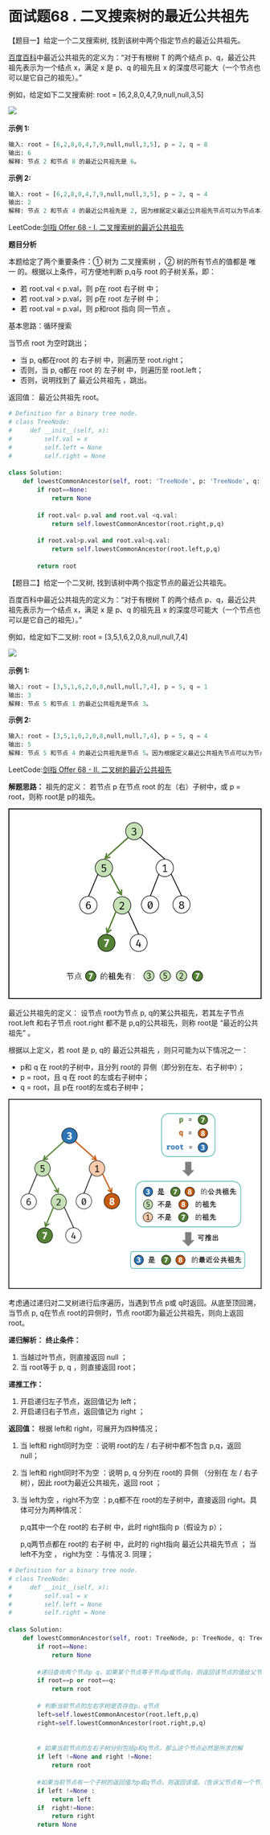 # 面试题68 . 二叉搜索树的最近公共祖先

【题目一】给定一个二叉搜索树, 找到该树中两个指定节点的最近公共祖先。

[百度百科](https://baike.baidu.com/item/%E6%9C%80%E8%BF%91%E5%85%AC%E5%85%B1%E7%A5%96%E5%85%88/8918834?fr=aladdin)中最近公共祖先的定义为：“对于有根树 T 的两个结点 p、q，最近公共祖先表示为一个结点 x，满足 x 是 p、q 的祖先且 x 的深度尽可能大（一个节点也可以是它自己的祖先）。”

例如，给定如下二叉搜索树:  root = [6,2,8,0,4,7,9,null,null,3,5]

![](image/binarysearchtree_improved.png)

**示例 1:**

```python
输入: root = [6,2,8,0,4,7,9,null,null,3,5], p = 2, q = 8
输出: 6 
解释: 节点 2 和节点 8 的最近公共祖先是 6。

```

**示例 2:**

```python
输入: root = [6,2,8,0,4,7,9,null,null,3,5], p = 2, q = 4
输出: 2
解释: 节点 2 和节点 4 的最近公共祖先是 2, 因为根据定义最近公共祖先节点可以为节点本身。
```



LeetCode:[剑指 Offer 68 - I. 二叉搜索树的最近公共祖先](https://leetcode-cn.com/problems/er-cha-sou-suo-shu-de-zui-jin-gong-gong-zu-xian-lcof/)



**题目分析**

本题给定了两个重要条件：① 树为 二叉搜索树 ，② 树的所有节点的值都是 唯一 的。根据以上条件，可方便地判断 p,q与 root 的子树关系，即：

- 若 root.val < p.val，则 p在 root  右子树 中；
- 若 root.val > p.val，则 p在 root 左子树 中；
- 若 root.val = p.val，则 p和root  指向 同一节点 。



基本思路：循环搜索

当节点 root 为空时跳出；

- 当 p, q都在root 的 右子树 中，则遍历至 root.right；
- 否则，当 p, q都在 root  的 左子树 中，则遍历至 root.left；
- 否则，说明找到了 最近公共祖先 ，跳出。

返回值： 最近公共祖先 root。



```Python
# Definition for a binary tree node.
# class TreeNode:
#     def __init__(self, x):
#         self.val = x
#         self.left = None
#         self.right = None

class Solution:
    def lowestCommonAncestor(self, root: 'TreeNode', p: 'TreeNode', q: 'TreeNode') -> 'TreeNode':
        if root==None:
            return None
        
        if root.val< p.val and root.val <q.val:
            return self.lowestCommonAncestor(root.right,p,q)
        
        if root.val>p.val and root.val>q.val:
            return self.lowestCommonAncestor(root.left,p,q)

        return root
```





【题目二】给定一个二叉树, 找到该树中两个指定节点的最近公共祖先。

百度百科中最近公共祖先的定义为：“对于有根树 T 的两个结点 p、q，最近公共祖先表示为一个结点 x，满足 x 是 p、q 的祖先且 x 的深度尽可能大（一个节点也可以是它自己的祖先）。”

例如，给定如下二叉树:  root = [3,5,1,6,2,0,8,null,null,7,4]

![](image/binarytree.png)

**示例 1:**

```python
输入: root = [3,5,1,6,2,0,8,null,null,7,4], p = 5, q = 1
输出: 3
解释: 节点 5 和节点 1 的最近公共祖先是节点 3。
```

**示例 2:**

```python
输入: root = [3,5,1,6,2,0,8,null,null,7,4], p = 5, q = 4
输出: 5
解释: 节点 5 和节点 4 的最近公共祖先是节点 5。因为根据定义最近公共祖先节点可以为节点本身。
```



LeetCode:[剑指 Offer 68 - II. 二叉树的最近公共祖先](https://leetcode-cn.com/problems/er-cha-shu-de-zui-jin-gong-gong-zu-xian-lcof/)

**解题思路：**
祖先的定义： 若节点 p 在节点 root 的左（右）子树中，或 p = root，则称 root是 p的祖先。

![](image/example2.1.png)

最近公共祖先的定义： 设节点 root为节点 p, q的某公共祖先，若其左子节点 root.left 和右子节点 root.right 都不是 p,q的公共祖先，则称 root是 “最近的公共祖先” 。

根据以上定义，若 root 是 p, q的 最近公共祖先 ，则只可能为以下情况之一：

- p和 q 在 root的子树中，且分列 root的 异侧（即分别在左、右子树中）；
- p = root，且 q 在 root 的左或右子树中；
- q = root，且 p在 root的左或右子树中；

![](image/example2.2.png)

考虑通过递归对二叉树进行后序遍历，当遇到节点 p或 q时返回。从底至顶回溯，当节点 p, q在节点 root的异侧时，节点 root即为最近公共祖先，则向上返回 root。

**递归解析：**
**终止条件：**

1. 当越过叶节点，则直接返回 null ；
2. 当 root等于 p, q ，则直接返回 root；

**递推工作：**

1. 开启递归左子节点，返回值记为 left；
2. 开启递归右子节点，返回值记为 right ；

**返回值：**  根据 left和 right，可展开为四种情况；

1. 当 left和 right同时为空 ：说明 root的左 / 右子树中都不包含 p,q，返回 null；

2. 当 left和 right同时不为空 ：说明 p, q 分列在 root的 异侧 （分别在 左 / 右子树），因此 root为最近公共祖先，返回 root ；

3. 当 left为空 ，right不为空 ：p,q都不在 root的左子树中，直接返回 right。具体可分为两种情况：

   

   p,q其中一个在 root的 右子树 中，此时 right指向 p（假设为 p）；

   

   p,q两节点都在 root的 右子树 中，此时的 right指向 最近公共祖先节点 ；
   当 left不为空 ， right为空 ：与情况 3. 同理；





```python
# Definition for a binary tree node.
# class TreeNode:
#     def __init__(self, x):
#         self.val = x
#         self.left = None
#         self.right = None

class Solution:
    def lowestCommonAncestor(self, root: TreeNode, p: TreeNode, q: TreeNode) -> TreeNode:
        if root==None:
            return None
       
        #递归查询两个节点p q，如果某个节点等于节点p或节点q，则返回该节点的值给父节点
        if root==p or root==q:
            return root  

        # 判断当前节点的左右字树是否存在p，q节点
        left=self.lowestCommonAncestor(root.left,p,q)
        right=self.lowestCommonAncestor(root.right,p,q)


        # 如果当前节点的左右子树分别包括p和q节点，那么这个节点必然是所求的解
        if left !=None and right !=None:
            return root
        
        #如果当前节点有一个子树的返回值为p或q节点，则返回该值。（告诉父节点有一个节点存在其子树中）
        if left !=None :
            return left
        if  right!=None:
            return right
        return None
```

